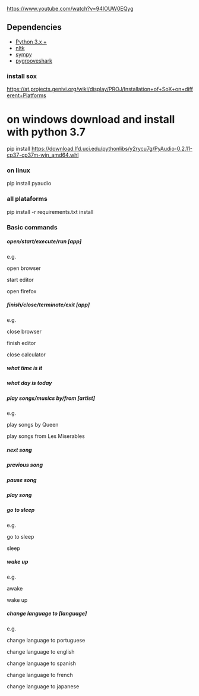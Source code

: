 https://www.youtube.com/watch?v=94IOUW0EQyg

## Dependencies
* [Python 3.x +](http://www.python.org/getit/)
* [nltk](http://www.nltk.org/) 
* [sympy](http://sympy.org/en/index.html)
* [pygrooveshark](https://github.com/koehlma/pygrooveshark)






### install sox
https://at.projects.genivi.org/wiki/display/PROJ/Installation+of+SoX+on+different+Platforms

# on windows  download and install with python 3.7
pip install https://download.lfd.uci.edu/pythonlibs/y2rycu7g/PyAudio-0.2.11-cp37-cp37m-win_amd64.whl
### on linux 
pip install pyaudio
### all plataforms

pip install -r requirements.txt
install 

### Basic commands

##### open/start/execute/run [app]

e.g.

open browser

start editor

open firefox

##### finish/close/terminate/exit [app]

e.g.

close browser

finish editor

close calculator

##### what time is it

##### what day is today

##### play songs/musics by/from [artist]

e.g.

play songs by Queen

play songs from Les Miserables

##### next song

##### previous song

##### pause song

##### play song

##### go to sleep

e.g.

go to sleep

sleep

##### wake up

e.g.

awake

wake up

##### change language to [language]

e.g.

change language to portuguese

change language to english

change language to spanish

change language to french

change language to japanese

